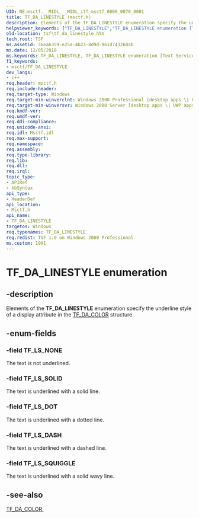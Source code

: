 ```yaml
---
UID: NE:msctf.__MIDL___MIDL_itf_msctf_0000_0070_0001
title: TF_DA_LINESTYLE (msctf.h)
description: Elements of the TF_DA_LINESTYLE enumeration specify the underline style of a display attribute in the TF_DA_COLOR structure.helpviewer_keywords: ["TF_DA_LINESTYLE","TF_DA_LINESTYLE enumeration [Text Services Framework]","TF_LS_DASH","TF_LS_DOT","TF_LS_NONE","TF_LS_SOLID","TF_LS_SQUIGGLE","_tsf_tf_da_linestyle_ref","msctf/TF_DA_LINESTYLE","msctf/TF_LS_DASH","msctf/TF_LS_DOT","msctf/TF_LS_NONE","msctf/TF_LS_SOLID","msctf/TF_LS_SQUIGGLE","tsf.tf_da_linestyle"]
old-location: tsf\tf_da_linestyle.htm
tech.root: TSF
ms.assetid: 36ea6359-e25a-4b23-8d9d-961d743268ab
ms.date: 12/05/2018
ms.keywords: TF_DA_LINESTYLE, TF_DA_LINESTYLE enumeration [Text Services Framework], TF_LS_DASH, TF_LS_DOT, TF_LS_NONE, TF_LS_SOLID, TF_LS_SQUIGGLE, _tsf_tf_da_linestyle_ref, msctf/TF_DA_LINESTYLE, msctf/TF_LS_DASH, msctf/TF_LS_DOT, msctf/TF_LS_NONE, msctf/TF_LS_SOLID, msctf/TF_LS_SQUIGGLE, tsf.tf_da_linestyle
f1_keywords:
- msctf/TF_DA_LINESTYLE
dev_langs:
- c++
req.header: msctf.h
req.include-header: 
req.target-type: Windows
req.target-min-winverclnt: Windows 2000 Professional [desktop apps \| UWP apps]
req.target-min-winversvr: Windows 2000 Server [desktop apps \| UWP apps]
req.kmdf-ver: 
req.umdf-ver: 
req.ddi-compliance: 
req.unicode-ansi: 
req.idl: Msctf.idl
req.max-support: 
req.namespace: 
req.assembly: 
req.type-library: 
req.lib: 
req.dll: 
req.irql: 
topic_type:
- APIRef
- kbSyntax
api_type:
- HeaderDef
api_location:
- Msctf.h
api_name:
- TF_DA_LINESTYLE
targetos: Windows
req.typenames: TF_DA_LINESTYLE
req.redist: TSF 1.0 on Windows 2000 Professional
ms.custom: 19H1
---
```


# TF_DA_LINESTYLE enumeration


## -description


Elements of the <b>TF_DA_LINESTYLE</b> enumeration specify the underline style of a display attribute in the <a href="https://docs.microsoft.com/windows/desktop/api/msctf/ns-msctf-tf_da_color">TF_DA_COLOR</a> structure.


## -enum-fields




### -field TF_LS_NONE

The text is not underlined.


### -field TF_LS_SOLID

The text is underlined with a solid line.


### -field TF_LS_DOT

The text is underlined with a dotted line.


### -field TF_LS_DASH

The text is underlined with a dashed line.


### -field TF_LS_SQUIGGLE

The text is underlined with a solid wavy line.


## -see-also




<a href="https://docs.microsoft.com/windows/desktop/api/msctf/ns-msctf-tf_da_color">TF_DA_COLOR
      </a>
 

 

